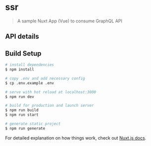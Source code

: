 # ssr

> A sample Nuxt App (Vue) to consume GraphQL API

## API details

## Build Setup

```bash
# install dependencies
$ npm install

# copy .env and add necessary config
$ cp .env.example .env

# serve with hot reload at localhost:3000
$ npm run dev

# build for production and launch server
$ npm run build
$ npm run start

# generate static project
$ npm run generate
```

For detailed explanation on how things work, check out [Nuxt.js docs](https://nuxtjs.org).
